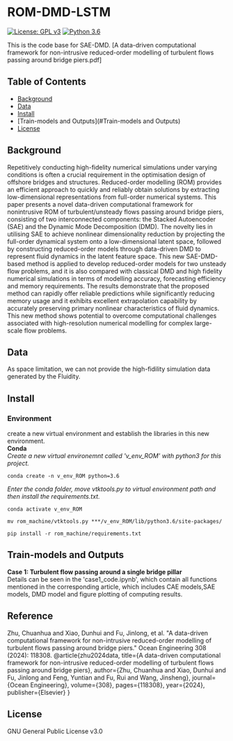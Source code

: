 # ROM-DMD-LSTM

[![License: GPL v3](https://img.shields.io/badge/License-GPLv3-blue.svg)](https://www.gnu.org/licenses/gpl-3.0)
[![Python 3.6](https://img.shields.io/badge/python-3.6-blue.svg)](https://www.python.org/downloads/release/python-360/)


This is the code base for SAE-DMD. [A data-driven computational framework for non-intrusive reduced-order modelling of turbulent flows passing around bridge piers.pdf]

## Table of Contents

- [Background](#background)
- [Data](#data)
- [Install](#install)
- [Train-models and Outputs](#Train-models and Outputs)
- [License](#license)


## Background

 Repetitively conducting high-fidelity numerical simulations under varying conditions is often a crucial requirement in the optimisation design of offshore bridges and structures. Reduced-order modelling (ROM) provides an efficient approach to quickly and reliably obtain solutions by extracting low-dimensional representations from full-order numerical systems. This paper presents a novel data-driven computational framework for nonintrusive ROM of turbulent/unsteady flows passing around bridge piers, consisting of two interconnected components: the Stacked Autoencoder (SAE) and the Dynamic Mode Decomposition (DMD). The novelty lies in utilising SAE to achieve nonlinear dimensionality reduction by projecting the full-order dynamical system onto a low-dimensional latent space, followed by constructing reduced-order models through data-driven DMD to represent fluid dynamics in the latent feature space. This new SAE-DMD-based method is applied to develop
 reduced-order models for two unsteady flow problems, and it is also compared with classical DMD and high fidelity numerical simulations in terms of modelling accuracy, forecasting efficiency and memory requirements. The results demonstrate that the proposed method can rapidly offer reliable predictions while significantly reducing memory usage and it exhibits excellent extrapolation capability by accurately preserving primary nonlinear characteristics of fluid dynamics. This new method shows potential to overcome computational challenges associated with high-resolution numerical modelling for complex large-scale flow problems.

## Data
As space limitation, we can not provide the high-fidility simulation data generated by the Fluidity.

## Install
### Environment
create a new virtual environment and establish the libraries in this new environment.  
**Conda**  
*Create a new virtual environemnt called 'v_env_ROM' with python3 for this project.*
```
conda create -n v_env_ROM python=3.6
```
*Enter the conda folder, move vtktools.py to virtual environment path and then install the requirements.txt.*
```
conda activate v_env_ROM
```
```
mv rom_machine/vtktools.py ***/v_env_ROM/lib/python3.6/site-packages/   
```
```
pip install -r rom_machine/requirements.txt  
```

## Train-models and Outputs
**Case 1: Turbulent flow passing around a single bridge pillar**  
Details can be seen in the 'case1_code.ipynb', which contain all functions mentioned in the corresponding article, which includes CAE models,SAE models, DMD model and figure plotting of computing results.

## Reference
Zhu, Chuanhua and Xiao, Dunhui and Fu, Jinlong, et al. "A data-driven computational framework for non-intrusive reduced-order modelling of turbulent flows passing around bridge piers." Ocean Engineering 308 (2024): 118308.
@article{zhu2024data,
  title={A data-driven computational framework for non-intrusive reduced-order modelling of turbulent flows passing around bridge piers},
  author={Zhu, Chuanhua and Xiao, Dunhui and Fu, Jinlong and Feng, Yuntian and Fu, Rui and Wang, Jinsheng},
  journal={Ocean Engineering},
  volume={308},
  pages={118308},
  year={2024},
  publisher={Elsevier}
}

## License
GNU General Public License v3.0

